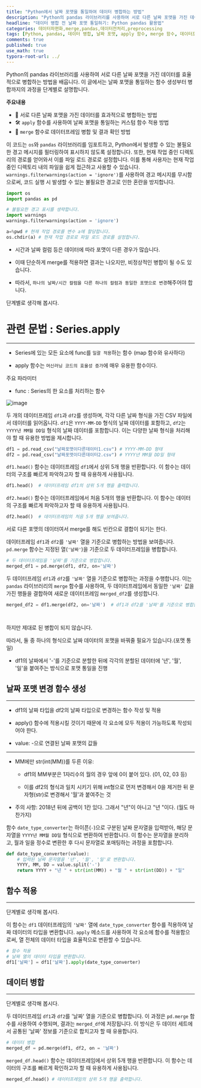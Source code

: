 ```yaml
---
title: "Python에서 날짜 포맷을 통일하여 데이터 병합하는 방법"
description: "Python의 pandas 라이브러리를 사용하여 서로 다른 날짜 포맷을 가진 데이터를 효율적으로 병합하는 방법을 배웁니다. 이 글에서는 날짜 포맷을 통일하는 함수 생성부터 병합까지의 과정을 단계별로 설명합니다."
headline: "데이터 병합 전 날짜 포맷 통일하기: Python pandas 활용법"
categories: 데이터파편화,merge,pandas,데이터전처리,preprocessing
tags: [Python, pandas, 데이터 병합, 날짜 포맷, apply 함수, merge 함수, 데이터프레임, Series, 경고 필터링, 파일 로드, 데이터 접근]
comments: true
published: true
use_math: true
typora-root-url: ../
---
```


<head>
  <style>
    table.dataframe {
      white-space: normal;
      width: 100%;
      height: 240px;
      display: block;
      overflow: auto;
      font-family: Arial, sans-serif;
      font-size: 0.9rem;
      line-height: 20px;
      text-align: center;
      border: 0px !important;
    }

    table.dataframe th {
      text-align: center;
      font-weight: bold;
      padding: 8px;
    }

    table.dataframe td {
      text-align: center;
      padding: 8px;
    }

    table.dataframe tr:hover {
      background: #b8d1f3; 
    }

    .output_prompt {
      overflow: auto;
      font-size: 0.9rem;
      line-height: 1.45;
      border-radius: 0.3rem;
      -webkit-overflow-scrolling: touch;
      padding: 0.8rem;
      margin-top: 0;
      margin-bottom: 15px;
      font: 1rem Consolas, "Liberation Mono", Menlo, Courier, monospace;
      color: $code-text-color;
      border: solid 1px $border-color;
      border-radius: 0.3rem;
      word-break: normal;
      white-space: pre;
    }

  .dataframe tbody tr th:only-of-type {
      vertical-align: middle;
  }

  .dataframe tbody tr th {
      vertical-align: top;
  }

  .dataframe thead th {
      text-align: center !important;
      padding: 8px;
  }

  .page__content p {
      margin: 0 0 1.3rem !important;
  }

  .page__content li > p {
      margin: 0 0 0.6rem !important;
  }

  .page__content p > strong {
    font-size: 1.0rem !important;
  }

  </style>
</head>



Python의 pandas 라이브러리를 사용하여 서로 다른 날짜 포맷을 가진 데이터를 효율적으로 병합하는 방법을 배웁니다. 이 글에서는 날짜 포맷을 통일하는 함수 생성부터 병합까지의 과정을 단계별로 설명합니다.


**주요내용**
- 📅 서로 다른 날짜 포맷을 가진 데이터를 효과적으로 병합하는 방법
- 🛠️ `apply` 함수를 사용하여 날짜 포맷을 통일하는 커스텀 함수 적용 방법
- 🔄 `merge` 함수로 데이터프레임 병합 및 결과 확인 방법

이 코드는 `os`와 `pandas` 라이브러리를 임포트하고, Python에서 발생할 수 있는 불필요한 경고 메시지를 필터링하여 표시하지 않도록 설정합니다. 또한, 현재 작업 중인 디렉토리의 경로를 얻어와서 이를 파일 로드 경로로 설정합니다. 이를 통해 사용자는 현재 작업 중인 디렉토리 내의 파일을 쉽게 접근하고 사용할 수 있습니다. `warnings.filterwarnings(action = 'ignore')`를 사용하여 경고 메시지를 무시함으로써, 코드 실행 시 발생할 수 있는 불필요한 경고로 인한 혼란을 방지합니다.



```python
import os
import pandas as pd

# 불필요한 경고 표시를 생략합니다.
import warnings
warnings.filterwarnings(action = 'ignore')

a=%pwd # 현재 작업 경로를 변수 a에 할당합니다.
os.chdir(a) # 현재 작업 경로로 파일 로드 경로를 설정합니다.
```

- 시간과 날짜 컬럼 등은 데이터에 따라 포맷이 다른 경우가 많습니다.

- 이때 단순하게 merge를 적용하면 결과는 나오지만, 비정상적인 병합이 될 수도 있습니다.

- 따라서, `하나의 날짜/시간 컬럼을 다른 하나의 컬럼과 동일한 포맷으로 변경`해주어야 합니다.


단계별로 생각해 봅시다.


# 관련 문법 : Series.apply

---

- Series에 있는 모든 요소에 func를 `일괄 적용`하는 함수 (map 함수와 유사하다)

- apply 함수는 `머신러닝 코드의 효율성 증가`에 매우 유용한 함수이다.



주요 파라미터

- func : Series의 한 요소를 처리하는 함수



![image](https://user-images.githubusercontent.com/74717033/134629801-6cb4ccd5-963f-4452-b932-40223b292a33.png)


두 개의 데이터프레임 `df1`과 `df2`를 생성하며, 각각 다른 날짜 형식을 가진 CSV 파일에서 데이터를 읽어옵니다. `df1`은 `YYYY-MM-DD` 형식의 날짜 데이터를 포함하고, `df2`는 `YYYY년 MM월 DD일` 형식의 날짜 데이터를 포함합니다. 이는 다양한 날짜 형식을 처리해야 할 때 유용한 방법을 제시합니다.



```python
df1 = pd.read_csv("날짜포맷이다른데이터1.csv") # YYYY-MM-DD 형태
df2 = pd.read_csv("날짜포맷이다른데이터2.csv") # YYYY년 MM월 DD일 형태
```

``df1.head()`` 함수는 데이터프레임 ``df1``에서 상위 5개 행을 반환합니다. 이 함수는 데이터의 구조를 빠르게 파악하고자 할 때 유용하게 사용됩니다.



```python
df1.head()  # 데이터프레임 df1의 상위 5개 행을 출력합니다.
```

``df2.head()`` 함수는 데이터프레임에서 처음 5개의 행을 반환합니다. 이 함수는 데이터의 구조를 빠르게 파악하고자 할 때 유용하게 사용됩니다.



```python
df2.head()  # 데이터프레임의 처음 5개 행을 보여줍니다.
```

서로 다른 포맷의 데이터여서 merge를 해도 빈칸으로 결합이 되기는 한다.


데이터프레임 `df1`과 `df2`를 `'날짜'` 열을 기준으로 병합하는 방법을 보여줍니다. `pd.merge` 함수는 지정된 열(`'날짜'`)을 기준으로 두 데이터프레임을 병합합니다.



```python
# 두 데이터프레임을 '날짜'를 기준으로 병합합니다.
merged_df1 = pd.merge(df1, df2, on='날짜')
```

두 데이터프레임 `df1`과 `df2`를 `'날짜'` 열을 기준으로 병합하는 과정을 수행합니다. 이는 `pandas` 라이브러리의 `merge` 함수를 사용하여, 두 데이터프레임에서 동일한 `'날짜'` 값을 가진 행들을 결합하여 새로운 데이터프레임 `merged_df2`를 생성합니다.



```python
merged_df2 = df1.merge(df2, on='날짜')  # df1과 df2를 '날짜'를 기준으로 병합합니다.
```




```python
```




```python
```

하지만 제대로 된 병합이 되지 않습니다.



따라서, 둘 중 하나의 형식으로 날짜 데이터의 포맷을 바꿔줄 필요가 있습니다.(포맷 통일)



- df1의 날짜에서 '-'를 기준으로 분할한 뒤에 각각의 분할된 데이터에 '년', '월', '일'을 붙여주는 방식으로 포맷 통일을 진행


## 날짜 포맷 변경 함수 생성

---

- df1의 날짜 타입을 df2의 날짜 타입으로 변경하는 함수 작성 및 적용

- apply() 함수에 적용시킬 것이기 때문에 각 요소에 모두 적용이 가능하도록 작성되어야 한다.

- value: -으로 연결된 날짜 포맷의 값들

----

- MM에만 str(int(MM))를 두른 이유:

    - df1의 MM부분은 1자리수의 월의 경우 앞에 0이 붙어 있다. (01, 02, 03 등)

    - 이를 df2의 형식과 일치 시키기 위해 int형으로 먼저 변경해서 0을 제거한 뒤 문자형(str)로 변경해서 '월'과 붙여주는 것





- 주의 사항: 2018년 뒤에 공백이 1칸 있다. 그래서 "년"이 아니고 "년 "이다. (월도 마찬가지)


함수 `date_type_converter`는 하이픈(`-`)으로 구분된 날짜 문자열을 입력받아, 해당 문자열을 `YYYY년 MM월 DD일` 형식으로 변환하여 반환합니다. 이 함수는 문자열을 분리하고, 월과 일을 정수로 변환한 후 다시 문자열로 포매팅하는 과정을 포함합니다.



```python
def date_type_converter(value):
    # 입력된 날짜 문자열을 '년', '월', '일'로 변환합니다.
    YYYY, MM, DD = value.split('-')
    return YYYY + "년 " + str(int(MM)) + "월 " + str(int(DD)) + "일"
```

## 함수 적용

---

단계별로 생각해 봅시다.


이 함수는 `df1` 데이터프레임의 `'날짜'` 열에 `date_type_converter` 함수를 적용하여 날짜 데이터의 타입을 변환합니다. `apply` 메소드를 사용하여 각 요소에 함수를 적용함으로써, 열 전체의 데이터 타입을 효율적으로 변환할 수 있습니다.



```python
# 함수 적용
# 날짜 열의 데이터 타입을 변환합니다.
df1['날짜'] = df1['날짜'].apply(date_type_converter)
```

## 데이터 병합

---

단계별로 생각해 봅시다.


두 데이터프레임 `df1`과 `df2`를 '날짜' 열을 기준으로 병합합니다. 이 과정은 `pd.merge` 함수를 사용하여 수행되며, 결과는 `merged_df`에 저장됩니다. 이 방식은 두 데이터 세트에서 공통된 '날짜' 정보를 기준으로 합치고자 할 때 유용합니다.



```python
# 데이터 병합
merged_df = pd.merge(df1, df2, on = '날짜')
```

``merged_df.head()`` 함수는 데이터프레임에서 상위 5개 행을 반환합니다. 이 함수는 데이터의 구조를 빠르게 확인하고자 할 때 유용하게 사용됩니다.



```python
merged_df.head() # 데이터프레임의 상위 5개 행을 출력합니다.
```
